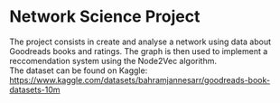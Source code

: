 # Network Science Project
The project consists in create and analyse a network using data about Goodreads books and ratings. The graph is then used to implement a reccomendation system using the Node2Vec algorithm. \
The dataset can be found on Kaggle: https://www.kaggle.com/datasets/bahramjannesarr/goodreads-book-datasets-10m
